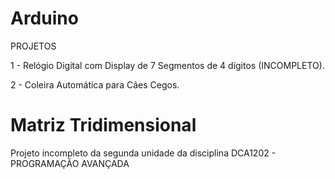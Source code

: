 # Arduino

PROJETOS

1 - Relógio Digital com Display de 7 Segmentos de 4 dígitos (INCOMPLETO).

2 - Coleira Automática para Cães Cegos.

# Matriz Tridimensional

Projeto incompleto da segunda unidade da disciplina DCA1202 - PROGRAMAÇÃO AVANÇADA
